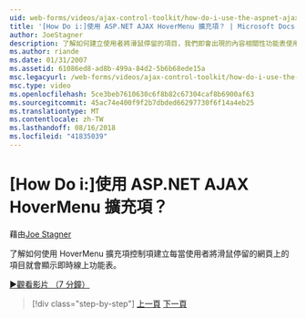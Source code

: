 ```yaml
---
uid: web-forms/videos/ajax-control-toolkit/how-do-i-use-the-aspnet-ajax-hovermenu-extender
title: '[How Do i:]使用 ASP.NET AJAX HoverMenu 擴充項？ | Microsoft Docs'
author: JoeStagner
description: 了解如何建立使用者將滑鼠停留的項目，我們即會出現的內容相關性功能表使用 HoverMenu 擴充項控制項...
ms.author: riande
ms.date: 01/31/2007
ms.assetid: 61086ed8-ad8b-499a-84d2-5b6b68ede15a
msc.legacyurl: /web-forms/videos/ajax-control-toolkit/how-do-i-use-the-aspnet-ajax-hovermenu-extender
msc.type: video
ms.openlocfilehash: 5ce3beb7610630c6f8b82c67304caf8b6900af63
ms.sourcegitcommit: 45ac74e400f9f2b7dbded66297730f6f14a4eb25
ms.translationtype: MT
ms.contentlocale: zh-TW
ms.lasthandoff: 08/16/2018
ms.locfileid: "41835039"
---
```

<a name="how-do-i-use-the-aspnet-ajax-hovermenu-extender"></a>[How Do i:]使用 ASP.NET AJAX HoverMenu 擴充項？
====================
藉由[Joe Stagner](https://github.com/JoeStagner)

了解如何使用 HoverMenu 擴充項控制項建立每當使用者將滑鼠停留的網頁上的項目就會顯示即時線上功能表。

[&#9654;觀看影片 （7 分鐘）](https://channel9.msdn.com/Blogs/ASP-NET-Site-Videos/how-do-i-use-the-aspnet-ajax-hovermenu-extender)

> [!div class="step-by-step"]
> [上一頁](how-do-i-use-the-aspnet-ajax-filteredtextbox-extender.md)
> [下一頁](how-do-i-use-the-aspnet-ajax-togglebutton-extender.md)
